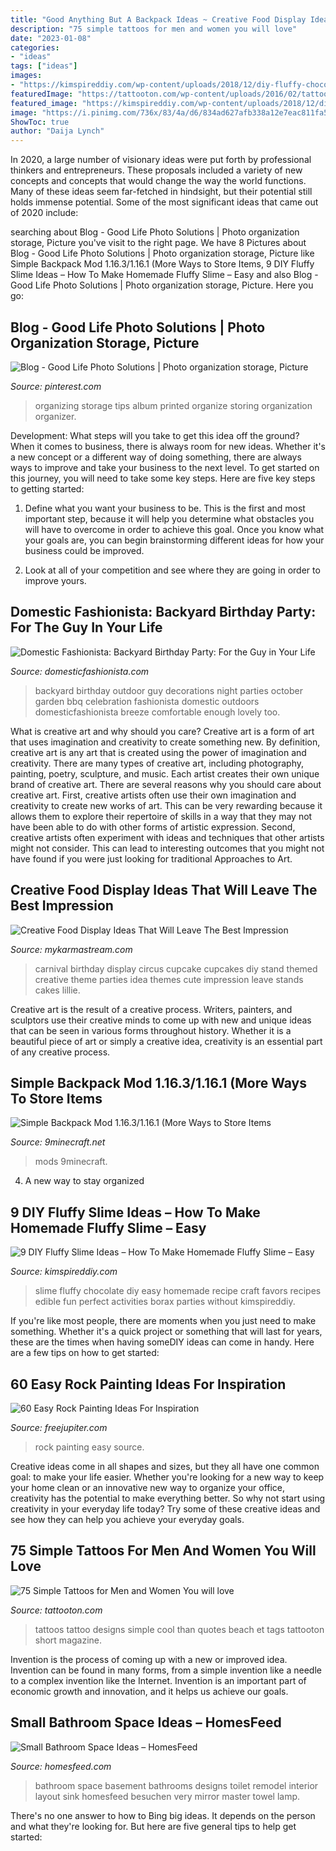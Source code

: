 ```yaml
---
title: "Good Anything But A Backpack Ideas ~ Creative Food Display Ideas That Will Leave The Best Impression"
description: "75 simple tattoos for men and women you will love"
date: "2023-01-08"
categories:
- "ideas"
tags: ["ideas"]
images:
- "https://kimspireddiy.com/wp-content/uploads/2018/12/diy-fluffy-chocolate-slime-234069175.jpg"
featuredImage: "https://tattooton.com/wp-content/uploads/2016/02/tattoos-for-men-and-women.61.jpg"
featured_image: "https://kimspireddiy.com/wp-content/uploads/2018/12/diy-fluffy-chocolate-slime-234069175.jpg"
image: "https://i.pinimg.com/736x/83/4a/d6/834ad627afb338a12e7eac811fa5e8d3--photo-storage-ideas-organizing-pictures-organizing-photos.jpg"
ShowToc: true
author: "Daija Lynch"
---
```



In 2020, a large number of visionary ideas were put forth by professional thinkers and entrepreneurs. These proposals included a variety of new concepts and concepts that would change the way the world functions. Many of these ideas seem far-fetched in hindsight, but their potential still holds immense potential. Some of the most significant ideas that came out of 2020 include: 

	

		
searching about Blog - Good Life Photo Solutions | Photo organization storage, Picture you've visit to the right page. We have 8 Pictures about Blog - Good Life Photo Solutions | Photo organization storage, Picture like Simple Backpack Mod 1.16.3/1.16.1 (More Ways to Store Items, 9 DIY Fluffy Slime Ideas – How To Make Homemade Fluffy Slime – Easy and also Blog - Good Life Photo Solutions | Photo organization storage, Picture. Here you go:
		
    
## Blog - Good Life Photo Solutions | Photo Organization Storage, Picture

<img loading=lazy src="https://i.pinimg.com/736x/83/4a/d6/834ad627afb338a12e7eac811fa5e8d3--photo-storage-ideas-organizing-pictures-organizing-photos.jpg" onerror="this.onerror=null;this.src='https://tse3.mm.bing.net/th?id=OIP.yOhB-zRaaUy3W21GeHDLzgDIEs&amp;pid=15.1';" alt="Blog - Good Life Photo Solutions | Photo organization storage, Picture">

_Source: pinterest.com_

>organizing storage tips album printed organize storing organization organizer. 

	

Development: What steps will you take to get this idea off the ground?
When it comes to business, there is always room for new ideas. Whether it's a new concept or a different way of doing something, there are always ways to improve and take your business to the next level. To get started on this journey, you will need to take some key steps. Here are five key steps to getting started:
1. Define what you want your business to be. This is the first and most important step, because it will help you determine what obstacles you will have to overcome in order to achieve this goal. Once you know what your goals are, you can begin brainstorming different ideas for how your business could be improved.

2. Look at all of your competition and see where they are going in order to improve yours.

    
## Domestic Fashionista: Backyard Birthday Party: For The Guy In Your Life

<img loading=lazy src="http://3.bp.blogspot.com/-uhUQ1-4q29A/VjKbA0f1IqI/AAAAAAAArLs/0J9O2PjBmNw/s1600/Backyard%2BBirthday%2BParty-15.jpg" onerror="this.onerror=null;this.src='https://tse1.mm.bing.net/th?id=OIP.C8SQ_B2E3jKZnup881Am5gHaLG&amp;pid=15.1';" alt="Domestic Fashionista: Backyard Birthday Party: For the Guy in Your Life">

_Source: domesticfashionista.com_

>backyard birthday outdoor guy decorations night parties october garden bbq celebration fashionista domestic outdoors domesticfashionista breeze comfortable enough lovely too. 

	

What is creative art and why should you care?
Creative art is a form of art that uses imagination and creativity to create something new. By definition, creative art is any art that is created using the power of imagination and creativity. There are many types of creative art, including photography, painting, poetry, sculpture, and music. Each artist creates their own unique brand of creative art.
There are several reasons why you should care about creative art. First, creative artists often use their own imagination and creativity to create new works of art. This can be very rewarding because it allows them to explore their repertoire of skills in a way that they may not have been able to do with other forms of artistic expression. Second, creative artists often experiment with ideas and techniques that other artists might not consider. This can lead to interesting outcomes that you might not have found if you were just looking for traditional Approaches to Art.

    
## Creative Food Display Ideas That Will Leave The Best Impression

<img loading=lazy src="https://mykarmastream.com/wp-content/uploads/2017/05/food-display-ideas-8.jpg" onerror="this.onerror=null;this.src='https://tse1.mm.bing.net/th?id=OIP.HPe7M72ygbvtzlmfkgkkhgAAAA&amp;pid=15.1';" alt="Creative Food Display Ideas That Will Leave The Best Impression">

_Source: mykarmastream.com_

>carnival birthday display circus cupcake cupcakes diy stand themed creative theme parties idea themes cute impression leave stands cakes lillie. 

	

Creative art is the result of a creative process. Writers, painters, and sculptors use their creative minds to come up with new and unique ideas that can be seen in various forms throughout history. Whether it is a beautiful piece of art or simply a creative idea, creativity is an essential part of any creative process.

    
## Simple Backpack Mod 1.16.3/1.16.1 (More Ways To Store Items

<img loading=lazy src="http://www.9minecraft.net/wp-content/uploads/2020/07/Simple-Backpack-mod-for-minecraft-04.jpg" onerror="this.onerror=null;this.src='https://tse4.mm.bing.net/th?id=OIP.0rkk65tFzvI2Qa2ltLA5UwHaD7&amp;pid=15.1';" alt="Simple Backpack Mod 1.16.3/1.16.1 (More Ways to Store Items">

_Source: 9minecraft.net_

>mods 9minecraft. 

	

4. A new way to stay organized

    
## 9 DIY Fluffy Slime Ideas – How To Make Homemade Fluffy Slime – Easy

<img loading=lazy src="https://kimspireddiy.com/wp-content/uploads/2018/12/diy-fluffy-chocolate-slime-234069175.jpg" onerror="this.onerror=null;this.src='https://tse2.mm.bing.net/th?id=OIP.9N3l4TBWcBYBVB6__AYdQgHaLH&amp;pid=15.1';" alt="9 DIY Fluffy Slime Ideas – How To Make Homemade Fluffy Slime – Easy">

_Source: kimspireddiy.com_

>slime fluffy chocolate diy easy homemade recipe craft favors recipes edible fun perfect activities borax parties without kimspireddiy. 

	

If you're like most people, there are moments when you just need to make something. Whether it's a quick project or something that will last for years, these are the times when having someDIY ideas can come in handy. Here are a few tips on how to get started:

    
## 60 Easy Rock Painting Ideas For Inspiration

<img loading=lazy src="http://www.freejupiter.com/wp-content/uploads/2017/03/Rock-Painting-Ideas-2.1-1.jpg" onerror="this.onerror=null;this.src='https://tse2.mm.bing.net/th?id=OIP.O3Lv6N7ielV1SsOxReSQdAHaJP&amp;pid=15.1';" alt="60 Easy Rock Painting Ideas For Inspiration">

_Source: freejupiter.com_

>rock painting easy source. 

	

Creative ideas come in all shapes and sizes, but they all have one common goal: to make your life easier. Whether you're looking for a new way to keep your home clean or an innovative new way to organize your office, creativity has the potential to make everything better. So why not start using creativity in your everyday life today? Try some of these creative ideas and see how they can help you achieve your everyday goals.

    
## 75 Simple Tattoos For Men And Women You Will Love

<img loading=lazy src="https://tattooton.com/wp-content/uploads/2016/02/tattoos-for-men-and-women.61.jpg" onerror="this.onerror=null;this.src='https://tse3.mm.bing.net/th?id=OIP.eKGJGQK9Bf9ieFuOnv-l-gHaJ5&amp;pid=15.1';" alt="75 Simple Tattoos for Men and Women You will love">

_Source: tattooton.com_

>tattoos tattoo designs simple cool than quotes beach et tags tattooton short magazine. 

	

Invention is the process of coming up with a new or improved idea. Invention can be found in many forms, from a simple invention like a needle to a complex invention like the Internet. Invention is an important part of economic growth and innovation, and it helps us achieve our goals.

    
## Small Bathroom Space Ideas – HomesFeed

<img loading=lazy src="https://homesfeed.com/wp-content/uploads/2015/09/sink-bathroom-small-mirror-lamp-towel-toilet.jpg" onerror="this.onerror=null;this.src='https://tse3.mm.bing.net/th?id=OIP.Sr-aXfjUnzujWRGktrLoLAHaJ3&amp;pid=15.1';" alt="Small Bathroom Space Ideas – HomesFeed">

_Source: homesfeed.com_

>bathroom space basement bathrooms designs toilet remodel interior layout sink homesfeed besuchen very mirror master towel lamp. 

	

There's no one answer to how to Bing big ideas. It depends on the person and what they're looking for. But here are five general tips to help get started: 

